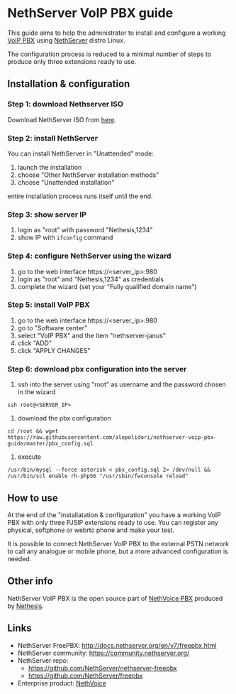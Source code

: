 # NethServer VoIP PBX guide

This guide aims to help the administrator to install and configure a working [VoIP PBX](http://docs.nethserver.org/en/v7/freepbx.html?highlight=pbx) using [NethServer](http://www.nethserver.org/) distro Linux.

The configuration process is reduced to a minimal number of steps to produce only three extensions ready to use.

## Installation & configuration

### Step 1: download Nethserver ISO

Download NethServer ISO from [here](http://www.nethserver.org/getting-started-with-nethserver/).

### Step 2: install NethServer

You can install NethServer in "Unattended" mode:

1. launch the installation
1. choose "Other NethServer installation methods"
1. choose "Unattended installation"

entire installation process runs itself until the end.

### Step 3: show server IP

1. login as "root" with password "Nethesis,1234"
1. show IP with ```ifconfig``` command

### Step 4: configure NethServer using the wizard

1. go to the web interface https://<server_ip>:980
1. login as "root" and "Nethesis,1234" as credentials
1. complete the wizard (set your "Fully qualified domain name")

### Step 5: install VoIP PBX

1. go to the web interface https://<server_ip>:980
1. go to "Software center"
1. select "VoIP PBX" and the item "nethserver-janus"
1. click "ADD"
1. click "APPLY CHANGES"

### Step 6: download pbx configuration into the server

1. ssh into the server using "root" as username and the password chosen in the wizard
```
ssh root@<SERVER_IP>
```
1. download the pbx configuration
```
cd /root && wget https://raw.githubusercontent.com/alepolidori/nethserver-voip-pbx-guide/master/pbx_config.sql
```
1. execute
```
/usr/bin/mysql --force asterisk < pbx_config.sql 2> /dev/null && /usr/bin/scl enable rh-php56 "/usr/sbin/fwconsole reload"
```

## How to use

At the end of the "installatation & configuration" you have a working VoIP PBX with only three PJSIP extensions ready to use.
You can register any physical, softphone or webrtc phone and make your test.

It is possible to connect NethServer VoIP PBX to the external PSTN network to call any analogue or mobile phone, but a more advanced configuration is needed.

## Other info

NethServer VoIP PBX is the open source part of [NethVoice PBX](https://www.nethvoice.it/?lang=en) produced by [Nethesis](http://www.nethesis.it/).

## Links

- NethServer FreePBX: http://docs.nethserver.org/en/v7/freepbx.html
- NethServer community: https://community.nethserver.org/
- NethServer repo:
   - https://github.com/NethServer/nethserver-freepbx
   - https://github.com/NethServer/freepbx
- Enterprise product: [NethVoice](https://www.nethvoice.it/?lang=en)
